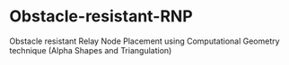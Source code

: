 # Obstacle-resistant-RNP
Obstacle resistant Relay Node Placement using Computational Geometry technique (Alpha Shapes and Triangulation)
